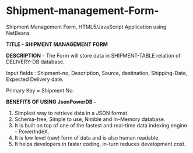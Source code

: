 # Shipment-management-Form-
Shipment Management Form, HTML5/JavaScript Application using NetBeans


**TITLE - SHIPMENT MANAGEMENT FORM**


**DESCRIPTION** - The Form will store data in SHIPMENT-TABLE relation of DELIVERY-DB database.


Input fields : Shipment-no, Description, Source, destination, Shipping-Date, Expected Delivery date.


Primary Key = Shipment No.

**BENEFITS OF USING JsonPowerDB -**
1. Simplest way to retrieve data in a JSON format.
2. Schema-free, Simple to use, Nimble and In-Memory database.
3. It is built on top of one of the fastest and real-time data indexing engine - PowerIndeX.
4. It is low level (raw) form of data and is also human readable.
5. It helps developers in faster coding, in-turn reduces development cost.


